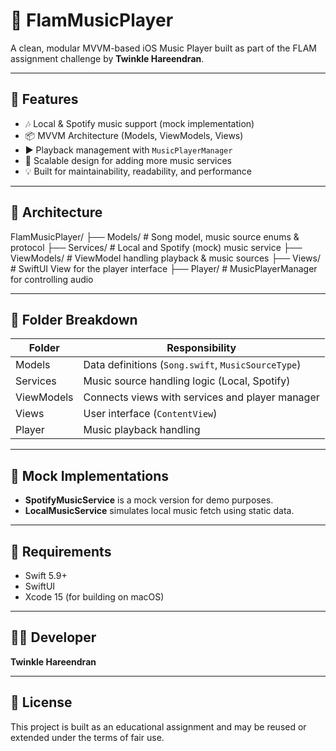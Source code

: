 # 🎵 FlamMusicPlayer

A clean, modular MVVM-based iOS Music Player built as part of the FLAM assignment challenge by **Twinkle Hareendran**.

---

## 🚀 Features

- 🎶 Local & Spotify music support (mock implementation)
- 📦 MVVM Architecture (Models, ViewModels, Views)
- ▶️ Playback management with `MusicPlayerManager`
- 🧪 Scalable design for adding more music services
- 💡 Built for maintainability, readability, and performance

---

## 🧠 Architecture

FlamMusicPlayer/
├── Models/ # Song model, music source enums & protocol
├── Services/ # Local and Spotify (mock) music service
├── ViewModels/ # ViewModel handling playback & music sources
├── Views/ # SwiftUI View for the player interface
├── Player/ # MusicPlayerManager for controlling audio


---

## 📂 Folder Breakdown

| Folder      | Responsibility                                   |
|-------------|--------------------------------------------------|
| Models      | Data definitions (`Song.swift`, `MusicSourceType`) |
| Services    | Music source handling logic (Local, Spotify)     |
| ViewModels  | Connects views with services and player manager  |
| Views       | User interface (`ContentView`)                   |
| Player      | Music playback handling                          |

---

## 🧪 Mock Implementations

- **SpotifyMusicService** is a mock version for demo purposes.
- **LocalMusicService** simulates local music fetch using static data.

---

## 🔧 Requirements

- Swift 5.9+
- SwiftUI
- Xcode 15 (for building on macOS)

---

## 👨‍💻 Developer

**Twinkle Hareendran**  


---

## 📄 License

This project is built as an educational assignment and may be reused or extended under the terms of fair use.

